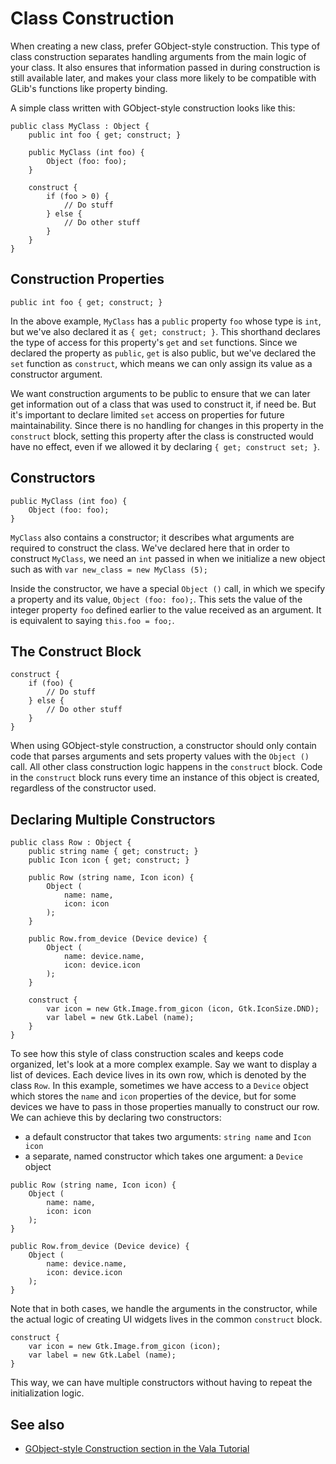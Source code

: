# Class Construction

When creating a new class, prefer GObject-style construction. This type of class construction separates handling arguments from the main logic of your class. It also ensures that information passed in during construction is still available later, and makes your class more likely to be compatible with GLib's functions like property binding.

A simple class written with GObject-style construction looks like this:

```vala
public class MyClass : Object {
    public int foo { get; construct; }

    public MyClass (int foo) {
        Object (foo: foo);
    }

    construct {
        if (foo > 0) {
            // Do stuff
        } else {
            // Do other stuff
        }
    }
}
```

## Construction Properties

```vala
public int foo { get; construct; }
```

In the above example, `MyClass` has a `public` property `foo` whose type is `int`, but we've also declared it as `{ get; construct; }`. This shorthand declares the type of access for this property's `get` and `set` functions. Since we declared the property as `public`, `get` is also public, but we've declared the `set` function as `construct`, which means we can only assign its value as a constructor argument.

We want construction arguments to be public to ensure that we can later get information out of a class that was used to construct it, if need be. But it's important to declare limited `set` access on properties for future maintainability. Since there is no handling for changes in this property in the `construct` block, setting this property after the class is constructed would have no effect, even if we allowed it by declaring `{ get; construct set; }`.

## Constructors

```vala
public MyClass (int foo) {
    Object (foo: foo);
}
```

`MyClass` also contains a constructor; it describes what arguments are required to construct the class. We've declared here that in order to construct `MyClass`, we need an `int` passed in when we initialize a new object such as with `var new_class = new MyClass (5);`

Inside the constructor, we have a special `Object ()` call, in which we specify a property and its value, `Object (foo: foo);`. This sets the value of the integer property `foo` defined earlier to the value received as an argument. It is equivalent to saying `this.foo = foo;`.

## The Construct Block

```vala
construct {
    if (foo) {
        // Do stuff
    } else {
        // Do other stuff
    }
}
```

When using GObject-style construction, a constructor should only contain code that parses arguments and sets property values with the `Object ()` call. All other class construction logic happens in the `construct` block. Code in the `construct` block runs every time an instance of this object is created, regardless of the constructor used.

## Declaring Multiple Constructors

```vala
public class Row : Object {
    public string name { get; construct; }
    public Icon icon { get; construct; }

    public Row (string name, Icon icon) {
        Object (
            name: name,
            icon: icon
        );
    }

    public Row.from_device (Device device) {
        Object (
            name: device.name,
            icon: device.icon
        );
    }

    construct {
        var icon = new Gtk.Image.from_gicon (icon, Gtk.IconSize.DND);
        var label = new Gtk.Label (name);
    }
}
```

To see how this style of class construction scales and keeps code organized, let's look at a more complex example. Say we want to display a list of devices. Each device lives in its own row, which is denoted by the class `Row`. In this example, sometimes we have access to a `Device` object which stores the `name` and `icon` properties of the device, but for some devices we have to pass in those properties manually to construct our row. We can achieve this by declaring two constructors:

- a default constructor that takes two arguments: `string name` and `Icon icon`
- a separate, named constructor which takes one argument: a `Device` object

```vala
public Row (string name, Icon icon) {
    Object (
        name: name,
        icon: icon
    );
}

public Row.from_device (Device device) {
    Object (
        name: device.name,
        icon: device.icon
    );
}
```

Note that in both cases, we handle the arguments in the constructor, while the actual logic of creating UI widgets lives in the common `construct` block.

```vala
construct {
    var icon = new Gtk.Image.from_gicon (icon);
    var label = new Gtk.Label (name);
}
```

This way, we can have multiple constructors without having to repeat the initialization logic.

## See also

- [GObject-style Construction section in the Vala Tutorial](https://wiki.gnome.org/Projects/Vala/Tutorial#GObject-Style_Construction)
